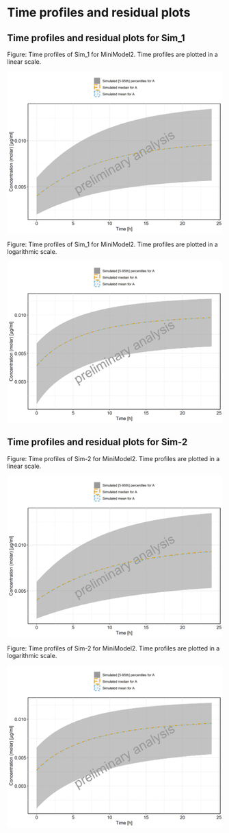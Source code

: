 

# Time profiles and residual plots


## Time profiles and residual plots for Sim_1


Figure: Time profiles of Sim_1 for MiniModel2. Time profiles are plotted in a linear scale.


![](TimeProfiles/Sim_1-timeProfile-Concentration%20(molar)-totalRange.png)


Figure: Time profiles of Sim_1 for MiniModel2. Time profiles are plotted in a logarithmic scale.


![](TimeProfiles/Sim_1-timeProfileLog-Concentration%20(molar)-totalRange.png)


## Time profiles and residual plots for Sim-2


Figure: Time profiles of Sim-2 for MiniModel2. Time profiles are plotted in a linear scale.


![](TimeProfiles/Sim-2-timeProfile-Concentration%20(molar)-totalRange.png)


Figure: Time profiles of Sim-2 for MiniModel2. Time profiles are plotted in a logarithmic scale.


![](TimeProfiles/Sim-2-timeProfileLog-Concentration%20(molar)-totalRange.png)

